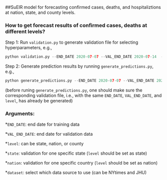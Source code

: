 
##SuEIR model for forecasting confirmed cases, deaths, and hospitaliztions at nation, state, and county levels.

### How to get forecast results of confirmed cases, deaths at different levels?

Step 1: Run ```validation.py``` to generate validation file for selecting hyperparameters, e.g.,
```python
python validation.py --END_DATE 2020-07-07 --VAL_END_DATE 2020-07-14  --level state
```

Step 2: Generate prediction results by running ```generate_predictions.py```, e.g.,
```python
python generate_predictions.py --END_DATE 2020-07-07 --VAL_END_DATE 2020-07-14 --level state
```
(before runing ```generate_predictions.py```, one should make sure the corresponding validation file, i.e., with the same ```END_DATE```, ```VAL_END_DATE```, and ```level```, has already be generated)


### Arguments:
*```END_DATE```: end date for training data

*```VAL_END_DATE```: end date for validation data

*```level```: can be state, nation, or county

*```state```: validation for one specific state (```level``` should be set as state)

*```nation```: validation for one specific country (```level``` should be set as nation)

*```dataset```: select which data source to use (can be NYtimes and JHU)

